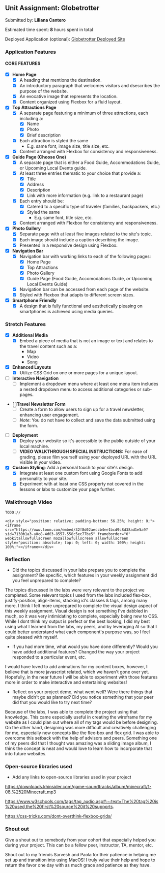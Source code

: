 ## Unit Assignment: Globetrotter

Submitted by: **Liliana Cantero**

Estimated time spent: **8** hours spent in total

Deployed Application (optional): [Globetrotter Deployed Site](https://globetrotter-final.onrender.com/gallery.html)

### Application Features

#### CORE FEATURES

- [x] **Home Page**
  - [x] A heading that mentions the destination.
  - [x] An introductory paragraph that welcomes visitors and dsescribes the purpose of the website. 
  - [x] An evocative image that represents the location.
  - [x] Content organized using Flexbox for a fluid layout.

- [x] **Top Attractions Page**
  - [x] A separate page featuring a minimum of three attractions, each including a:
    - [x] Name
    - [x] Photo
    - [x] Brief description
  - [x] Each attraction is styled the same
    - E.g. same font, image size, title size, etc. 
  - [x] Content arranged with Flexbox for consistency and responsiveness.

- [x] **Guide Page (Choose One)**
  - [x] A separate page that is either a Food Guide, Accommodations Guide, or Upcoming Local Events guide.
  - [x] At least three entries thematic to your choice that provide a:
    - [x] Title
    - [x] Address
    - [x] Description
    - [x] Link with more information (e.g. link to a restaurant page)
  - [x] Each entry should be:
    - [x] Catered to a specific type of traveler (families, backpackers, etc.)
    - [x] Styled the same
      - E.g. same font, title size, etc.
  - [x] Content arranged with Flexbox for consistency and responsiveness. 

- [x] **Photo Gallery**
  - [x] Separate page with at least five images related to the site's topic.
  - [x] Each image should include a caption describing the image.
  - [x] Presented in a responsive design using Flexbox.

- [x] **Navigation Bar**
  - [x] Navigation bar with working links to each of the following pages:
    - [x] Home Page
    - [x] Top Attractions
    - [x] Photo Gallery
    - [x] Guide Page (Food Guide, Accomodations Guide, _or_ Upcoming Local Events Guide)
  - [x] Navigation bar can be accessed from each page of the website.
  - [x] Styled with Flexbox that adapts to different screen sizes.  

- [x] **Smartphone Friendly**
  - [x] A design that is fully functional and aesthetically pleasing on smartphones is achieved using media queries.

### Stretch Features

- [x] **Additional Media**
  - [x] Embed a piece of media that is not an image or text and relates to the travel content such as a:
    - Map
    - Video
    - Song

- [x] **Enhanced Layouts**
  - [x] Utilize CSS Grid on one or more pages for a unique layout.

- [ ] **Interactive Navigation**
  - [ ] Implement a dropdown menu where at least one menu item includes a nested dropdown menu to access additional categories or sub-pages.

- [ ]**Travel Newsletter Form**
  - [ ] Create a form to allow users to sign up for a travel newsletter, enhancing user engagement.
  - [ ] *Note*: You do not have to collect and save the data submitted using the form. 

- [ ] **Deployment**
  - [x] Deploy your website so it's accessible to the public outside of your local machine. 
  - [ ] **VIDEO WALKTHROUGH SPECIAL INSTRUCTIONS:** For ease of grading, please film yourself using your deployed URL with the URL visible in your video. 

- [x] **Custom Styling**: Add a personal touch to your site's design.
  - [x] Integrate at least one custom font using Google Fonts to add personality to your site.
  - [x] Experiment with at least one CSS property not covered in the lessons or labs to customize your page further.

### Walkthrough Video

`TODO://` 

`<div style="position: relative; padding-bottom: 56.25%; height: 0;"><iframe src="https://www.loom.com/embed/32f8d02aeccb4ee1bcd9c8d38ad1e5a9?sid=7130b1a3-a0c8-4d03-8557-558c5ec77be5" frameborder="0" webkitallowfullscreen mozallowfullscreen allowfullscreen style="position: absolute; top: 0; left: 0; width: 100%; height: 100%;"></iframe></div>`

### Reflection

* Did the topics discussed in your labs prepare you to complete the assignment? Be specific, which features in your weekly assignment did you feel unprepared to complete?

The topics discussed in the labs were very relevant to the project we completed. Some relevant topics I used from the labs included flex-box, justify-position, align-items, stacking id's classes & tags, among many more. I think I felt more unprepared to complete the visual design aspect of this weekly assignment. Visual design is not something I've dabbled in much, so it was very intimidating to complete, especially being new to CSS. While I dont think my output is perfect or the best looking, I did my best using what I learned from the labs, my peers, and by leveraging AI so that I could better understand what each component's purpose was, so I feel quite pleased with myself.

* If you had more time, what would you have done differently? Would you have added additional features? Changed the way your project responded to a particular event, etc.
  
I would have loved to add animations for my content boxes, however, I believe that is more javascript related, which we haven't gone over yet. Hopefully, in the near future I will be able to experiment with those features more in order to make interactive and entertaining websites!

* Reflect on your project demo, what went well? Were there things that maybe didn't go as planned? Did you notice something that your peer did that you would like to try next time?

Because of the labs, I was able to complete the project using that knowledge. This came especially useful in creating the wireframe for my website as I could plan out where all of my tags would be before designing. On the other hand, designing was more difficult and creatively challenging for me, especially new concepts like the flex-box and flex grid. I was able to overcome this setback with the help of advisors and peers. Something one of my peers did that I thought was amazing was a sliding image album, I think the concept is neat and would love to learn how to incorporate that into future websites.

### Open-source libraries used

- Add any links to open-source libraries used in your project

https://downloads.khinsider.com/game-soundtracks/album/minecraft/1-08.%2520Minecraft.mp3

https://www.w3schools.com/tags/tag_audio.asp#:~:text=The%20tag%20is%20used,the%20first%20source%20it%20supports.

https://css-tricks.com/dont-overthink-flexbox-grids/

### Shout out

Give a shout out to somebody from your cohort that especially helped you during your project. This can be a fellow peer, instructor, TA, mentor, etc.

Shout out to my friends Sarvesh and Paola for their patience in helping me set up and transition into using MacOS! I truly value their help and hope to return the favor one day with as much grace and patience as they have.
